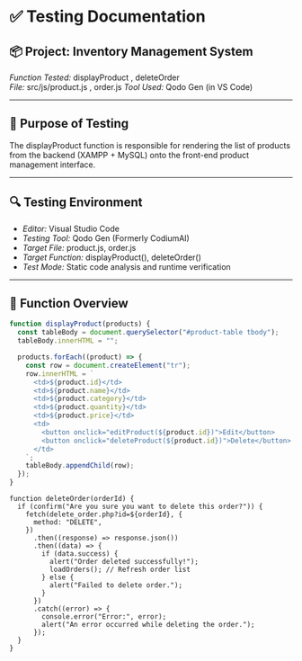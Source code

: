 # ✅ Testing Documentation

## 📦 Project: Inventory Management System
*Function Tested:* displayProduct , deleteOrder  
*File:* src/js/product.js  , order.js
*Tool Used:* Qodo Gen (in VS Code)

---

## 🧪 Purpose of Testing

The displayProduct function is responsible for rendering the list of products from the backend (XAMPP + MySQL) onto the front-end product management interface.

---

## 🔍 Testing Environment

- *Editor:* Visual Studio Code
- *Testing Tool:* Qodo Gen (Formerly CodiumAI)
- *Target File:* product.js, order.js
- *Target Function:* displayProduct(), deleteOrder()
- *Test Mode:* Static code analysis and runtime verification

---

## 🧠 Function Overview

```javascript
function displayProduct(products) {
  const tableBody = document.querySelector("#product-table tbody");
  tableBody.innerHTML = "";

  products.forEach((product) => {
    const row = document.createElement("tr");
    row.innerHTML = `
      <td>${product.id}</td>
      <td>${product.name}</td>
      <td>${product.category}</td>
      <td>${product.quantity}</td>
      <td>${product.price}</td>
      <td>
        <button onclick="editProduct(${product.id})">Edit</button>
        <button onclick="deleteProduct(${product.id})">Delete</button>
      </td>
    `;
    tableBody.appendChild(row);
  });
}
```
```
function deleteOrder(orderId) {
  if (confirm("Are you sure you want to delete this order?")) {
    fetch(delete_order.php?id=${orderId}, {
      method: "DELETE",
    })
      .then((response) => response.json())
      .then((data) => {
        if (data.success) {
          alert("Order deleted successfully!");
          loadOrders(); // Refresh order list
        } else {
          alert("Failed to delete order.");
        }
      })
      .catch((error) => {
        console.error("Error:", error);
        alert("An error occurred while deleting the order.");
      });
  }
}
```
